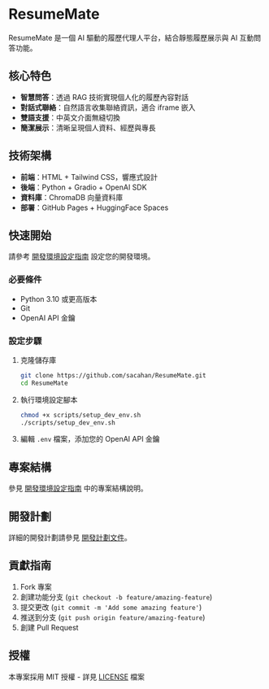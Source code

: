 # ResumeMate

ResumeMate 是一個 AI 驅動的履歷代理人平台，結合靜態履歷展示與 AI 互動問答功能。

## 核心特色

- **智慧問答**：透過 RAG 技術實現個人化的履歷內容對話
- **對話式聯絡**：自然語言收集聯絡資訊，適合 iframe 嵌入
- **雙語支援**：中英文介面無縫切換
- **簡潔展示**：清晰呈現個人資料、經歷與專長

## 技術架構

- **前端**：HTML + Tailwind CSS，響應式設計
- **後端**：Python + Gradio + OpenAI SDK
- **資料庫**：ChromaDB 向量資料庫
- **部署**：GitHub Pages + HuggingFace Spaces

## 快速開始

請參考 [開發環境設定指南](DEVELOPMENT.md) 設定您的開發環境。

### 必要條件

- Python 3.10 或更高版本
- Git
- OpenAI API 金鑰

### 設定步驟

1. 克隆儲存庫

   ```bash
   git clone https://github.com/sacahan/ResumeMate.git
   cd ResumeMate
   ```

2. 執行環境設定腳本

   ```bash
   chmod +x scripts/setup_dev_env.sh
   ./scripts/setup_dev_env.sh
   ```

3. 編輯 `.env` 檔案，添加您的 OpenAI API 金鑰

## 專案結構

參見 [開發環境設定指南](DEVELOPMENT.md) 中的專案結構說明。

## 開發計劃

詳細的開發計劃請參見 [開發計劃文件](plans/development_plan.md)。

## 貢獻指南

1. Fork 專案
2. 創建功能分支 (`git checkout -b feature/amazing-feature`)
3. 提交更改 (`git commit -m 'Add some amazing feature'`)
4. 推送到分支 (`git push origin feature/amazing-feature`)
5. 創建 Pull Request

## 授權

本專案採用 MIT 授權 - 詳見 [LICENSE](LICENSE) 檔案
